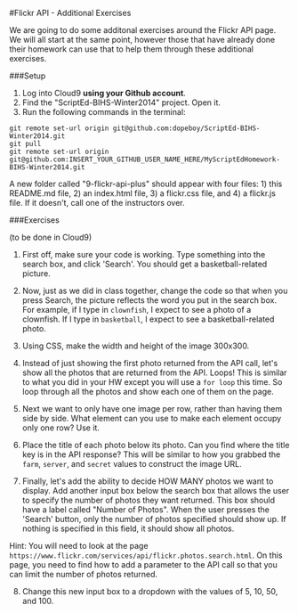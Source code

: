 #Flickr API - Additional Exercises

We are going to do some additonal exercises around the Flickr API page. We will all start at the same point, however those that have already done their homework can use that to help them through these additional exercises.

###Setup

1. Log into Cloud9 **using your Github account**.
2. Find the "ScriptEd-BIHS-Winter2014" project. Open it.
3. Run the following commands in the terminal:  

  ``git remote set-url origin git@github.com:dopeboy/ScriptEd-BIHS-Winter2014.git``  
  ``git pull``  
  ``git remote set-url origin git@github.com:INSERT_YOUR_GITHUB_USER_NAME_HERE/MyScriptEdHomework-BIHS-Winter2014.git``  
  
  A new folder called "9-flickr-api-plus" should appear with four files: 1) this README.md file, 2) an index.html file, 3) a flickr.css file, and 4) a flickr.js file. If it doesn't, call one of the instructors over.

###Exercises  
  
(to be done in Cloud9)  
  
1. First off, make sure your code is working. Type something into the search box, and click 'Search'. You should get a basketball-related picture.

2. Now, just as we did in class together, change the code so that when you press Search, the picture reflects the word you put in the search box. For example, if I type in ``clownfish``, I expect to see a photo of a clownfish. If I type in ``basketball``, I expect to see a basketball-related photo.

3. Using CSS, make the width and height of the image 300x300.

4. Instead of just showing the first photo returned from the API call, let's show all the photos that are returned from the API. Loops! This is similar to what you did in your HW except you will use a ``for loop`` this time. So loop through all the photos and show each one of them on the page. 

5. Next we want to only have one image per row, rather than having them side by side. What element can you use to make each element occupy only one row? Use it.

6. Place the title of each photo below its photo. Can you find where the title key is in the API response? This will be similar to how you grabbed the ``farm``, ``server``, and ``secret`` values to construct the image URL.

7. Finally, let's add the ability to decide HOW MANY photos we want to display. Add another input box below the search box that allows the user to specify the number of photos they want returned. This box should have a label called "Number of Photos". When the user presses the 'Search' button, only the number of photos specified should show up. If nothing is specified in this field, it should show all photos.

  Hint: You will need to look at the page ``https://www.flickr.com/services/api/flickr.photos.search.html``. On this page, you need to find how to add a parameter to the API call so that you can limit the number of photos returned.

8. Change this new input box to a dropdown with the values of 5, 10, 50, and 100.
